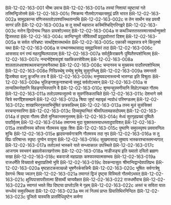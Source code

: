 BR-12-02-163-001  भीष्म उवाच
BR-12-02-163-001a तस्यां निशायां व्युष्टायां गते तस्मिन्द्विजोत्तमे
BR-12-02-163-001c निष्क्रम्य गौतमोऽगच्छत्समुद्रं प्रति भारत
BR-12-02-163-002a सामुद्रकान्स वणिजस्ततोऽपश्यत्स्थितान्पथि
BR-12-02-163-002c स तेन सार्थेन सह प्रययौ सागरं प्रति
BR-12-02-163-003a स तु सार्थो महाराज कस्मिंश्चिद्गिरिगह्वरे
BR-12-02-163-003c मत्तेन द्विरदेनाथ निहतः प्रायशोऽभवत्
BR-12-02-163-004a स कथञ्चित्ततस्तस्मात्सार्थान्मुक्तो द्विजस्तदा
BR-12-02-163-004c कान्दिग्भूतो जीवितार्थी प्रदुद्रावोत्तरां दिशम्
BR-12-02-163-005a स सर्वतः परिभ्रष्टः सार्थाद्देशात्तथार्थतः
BR-12-02-163-005c एकाकी व्यद्रवत्तत्र वने किंपुरुषो यथा
BR-12-02-163-006a स पन्थानमथासाद्य समुद्राभिसरं तदा
BR-12-02-163-006c आससाद वनं रम्यं महत्पुष्पितपादपम्
BR-12-02-163-007a सर्वर्तुकैराम्रवनैः पुष्पितैरुपशोभितम्
BR-12-02-163-007c नन्दनोद्देशसदृशं यक्षकिन्नरसेवितम्
BR-12-02-163-008a शालतालधवाश्वत्थत्वचागुरुवनैस्तथा
BR-12-02-163-008c चन्दनस्य च मुख्यस्य पादपैरुपशोभितम्
BR-12-02-163-008e गिरिप्रस्थेषु रम्येषु शुभेषु सुसुगन्धिषु
BR-12-02-163-009a समन्ततो द्विजश्रेष्ठा वल्गु कूजन्ति तत्र वै
BR-12-02-163-009c मनुष्यवदनास्त्वन्ये भारुण्डा इति विश्रुताः
BR-12-02-163-009e भूलिङ्गशकुनाश्चान्ये समुद्रं सर्वतोऽभवन्
BR-12-02-163-010a स तान्यतिमनोज्ञानि विहङ्गाभिरुतानि वै
BR-12-02-163-010c शृण्वन्सुरमणीयानि विप्रोऽगच्छत गौतमः
BR-12-02-163-011a ततोऽपश्यत्सुरम्ये स सुवर्णसिकताचिते
BR-12-02-163-011c देशभागे समे चित्रे स्वर्गोद्देशसमप्रभे
BR-12-02-163-012a श्रिया जुष्टं महावृक्षं न्यग्रोधं परिमण्डलम्
BR-12-02-163-012c शाखाभिरनुरूपाभिर्भूषितं छत्रसन्निभम्
BR-12-02-163-013a तस्य मूलं सुसंसिक्तं वरचन्दनवारिणा
BR-12-02-163-013c दिव्यपुष्पान्वितं श्रीमत्पितामहसदोपमम्
BR-12-02-163-014a तं दृष्ट्वा गौतमः प्रीतो मुनिकान्तमनुत्तमम्
BR-12-02-163-014c मेध्यं सुरगृहप्रख्यं पुष्पितैः पादपैर्वृतम्
BR-12-02-163-014e तमागम्य मुदा युक्तस्तस्याधस्तादुपाविशत्
BR-12-02-163-015a तत्रासीनस्य कौरव्य गौतमस्य सुखः शिवः
BR-12-02-163-015c पुष्पाणि समुपस्पृश्य प्रववावनिलः शुचिः
BR-12-02-163-015e ह्लादयन्सर्वगात्राणि गौतमस्य तदा नृप
BR-12-02-163-016a स तु विप्रः परिश्रान्तः स्पृष्टः पुण्येन वायुना
BR-12-02-163-016c सुखमासाद्य सुष्वाप भास्करश्चास्तमभ्यगात्
BR-12-02-163-017a ततोऽस्तं भास्करे याते सन्ध्याकाल उपस्थिते
BR-12-02-163-017c आजगाम स्वभवनं ब्रह्मलोकात्खगोत्तमः
BR-12-02-163-018a नाडीजङ्घ इति ख्यातो दयितो ब्रह्मणः सखा
BR-12-02-163-018c बकराजो महाप्राज्ञः कश्यपस्यात्मसम्भवः
BR-12-02-163-019a राजधर्मेति विख्यातो बभूवाप्रतिमो भुवि
BR-12-02-163-019c देवकन्यासुतः श्रीमान्विद्वान्देवपतिप्रभः
BR-12-02-163-020a मृष्टहाटकसञ्छन्नो भूषणैरर्कसन्निभैः
BR-12-02-163-020c भूषितः सर्वगात्रेषु देवगर्भः श्रिया ज्वलन्
BR-12-02-163-021a तमागतं द्विजं दृष्ट्वा विस्मितो गौतमोऽभवत्
BR-12-02-163-021c क्षुत्पिपासापरीतात्मा हिंसार्थी चाप्यवैक्षत
BR-12-02-163-022  राजधर्मोवाच
BR-12-02-163-022a स्वागतं भवते विप्र दिष्ट्या प्राप्तोऽसि मे गृहम्
BR-12-02-163-022c अस्तं च सविता यातः सन्ध्येयं समुपस्थिता
BR-12-02-163-023a मम त्वं निलयं प्राप्तः प्रियातिथिरनिन्दितः
BR-12-02-163-023c पूजितो यास्यसि प्रातर्विधिदृष्टेन कर्मणा
